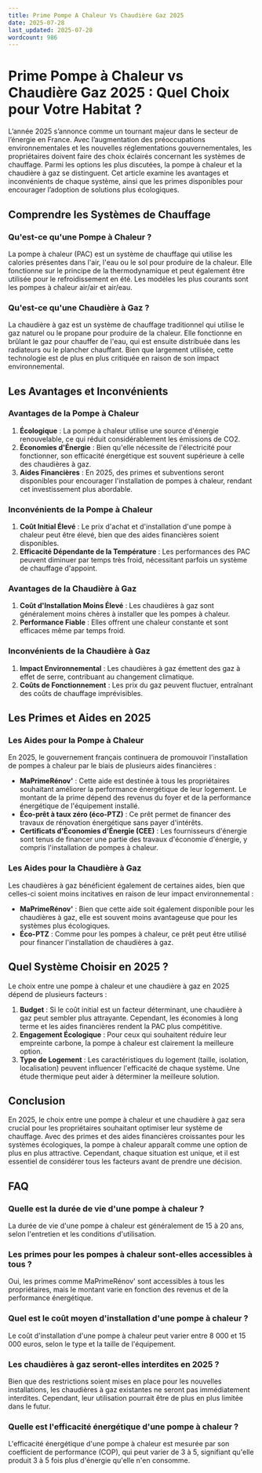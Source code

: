```yaml
---
title: Prime Pompe A Chaleur Vs Chaudière Gaz 2025
date: 2025-07-28
last_updated: 2025-07-28
wordcount: 986
---
```


# Prime Pompe à Chaleur vs Chaudière Gaz 2025 : Quel Choix pour Votre Habitat ?

L’année 2025 s’annonce comme un tournant majeur dans le secteur de l’énergie en France. Avec l’augmentation des préoccupations environnementales et les nouvelles réglementations gouvernementales, les propriétaires doivent faire des choix éclairés concernant les systèmes de chauffage. Parmi les options les plus discutées, la pompe à chaleur et la chaudière à gaz se distinguent. Cet article examine les avantages et inconvénients de chaque système, ainsi que les primes disponibles pour encourager l’adoption de solutions plus écologiques.

## Comprendre les Systèmes de Chauffage

### Qu'est-ce qu'une Pompe à Chaleur ?

La pompe à chaleur (PAC) est un système de chauffage qui utilise les calories présentes dans l'air, l'eau ou le sol pour produire de la chaleur. Elle fonctionne sur le principe de la thermodynamique et peut également être utilisée pour le refroidissement en été. Les modèles les plus courants sont les pompes à chaleur air/air et air/eau.

### Qu'est-ce qu'une Chaudière à Gaz ?

La chaudière à gaz est un système de chauffage traditionnel qui utilise le gaz naturel ou le propane pour produire de la chaleur. Elle fonctionne en brûlant le gaz pour chauffer de l'eau, qui est ensuite distribuée dans les radiateurs ou le plancher chauffant. Bien que largement utilisée, cette technologie est de plus en plus critiquée en raison de son impact environnemental.

## Les Avantages et Inconvénients

### Avantages de la Pompe à Chaleur

1. **Écologique** : La pompe à chaleur utilise une source d'énergie renouvelable, ce qui réduit considérablement les émissions de CO2.
2. **Économies d'Énergie** : Bien qu'elle nécessite de l'électricité pour fonctionner, son efficacité énergétique est souvent supérieure à celle des chaudières à gaz.
3. **Aides Financières** : En 2025, des primes et subventions seront disponibles pour encourager l'installation de pompes à chaleur, rendant cet investissement plus abordable.

### Inconvénients de la Pompe à Chaleur

1. **Coût Initial Élevé** : Le prix d'achat et d'installation d'une pompe à chaleur peut être élevé, bien que des aides financières soient disponibles.
2. **Efficacité Dépendante de la Température** : Les performances des PAC peuvent diminuer par temps très froid, nécessitant parfois un système de chauffage d'appoint.

### Avantages de la Chaudière à Gaz

1. **Coût d'Installation Moins Élevé** : Les chaudières à gaz sont généralement moins chères à installer que les pompes à chaleur.
2. **Performance Fiable** : Elles offrent une chaleur constante et sont efficaces même par temps froid.

### Inconvénients de la Chaudière à Gaz

1. **Impact Environnemental** : Les chaudières à gaz émettent des gaz à effet de serre, contribuant au changement climatique.
2. **Coûts de Fonctionnement** : Les prix du gaz peuvent fluctuer, entraînant des coûts de chauffage imprévisibles.

## Les Primes et Aides en 2025

### Les Aides pour la Pompe à Chaleur

En 2025, le gouvernement français continuera de promouvoir l'installation de pompes à chaleur par le biais de plusieurs aides financières :

- **MaPrimeRénov'** : Cette aide est destinée à tous les propriétaires souhaitant améliorer la performance énergétique de leur logement. Le montant de la prime dépend des revenus du foyer et de la performance énergétique de l'équipement installé.
- **Éco-prêt à taux zéro (éco-PTZ)** : Ce prêt permet de financer des travaux de rénovation énergétique sans payer d'intérêts.
- **Certificats d'Économies d'Énergie (CEE)** : Les fournisseurs d'énergie sont tenus de financer une partie des travaux d'économie d'énergie, y compris l'installation de pompes à chaleur.

### Les Aides pour la Chaudière à Gaz

Les chaudières à gaz bénéficient également de certaines aides, bien que celles-ci soient moins incitatives en raison de leur impact environnemental :

- **MaPrimeRénov'** : Bien que cette aide soit également disponible pour les chaudières à gaz, elle est souvent moins avantageuse que pour les systèmes plus écologiques.
- **Éco-PTZ** : Comme pour les pompes à chaleur, ce prêt peut être utilisé pour financer l'installation de chaudières à gaz.

## Quel Système Choisir en 2025 ?

Le choix entre une pompe à chaleur et une chaudière à gaz en 2025 dépend de plusieurs facteurs :

1. **Budget** : Si le coût initial est un facteur déterminant, une chaudière à gaz peut sembler plus attrayante. Cependant, les économies à long terme et les aides financières rendent la PAC plus compétitive.
2. **Engagement Écologique** : Pour ceux qui souhaitent réduire leur empreinte carbone, la pompe à chaleur est clairement la meilleure option.
3. **Type de Logement** : Les caractéristiques du logement (taille, isolation, localisation) peuvent influencer l'efficacité de chaque système. Une étude thermique peut aider à déterminer la meilleure solution.

## Conclusion

En 2025, le choix entre une pompe à chaleur et une chaudière à gaz sera crucial pour les propriétaires souhaitant optimiser leur système de chauffage. Avec des primes et des aides financières croissantes pour les systèmes écologiques, la pompe à chaleur apparaît comme une option de plus en plus attractive. Cependant, chaque situation est unique, et il est essentiel de considérer tous les facteurs avant de prendre une décision.

## FAQ

### Quelle est la durée de vie d'une pompe à chaleur ?

La durée de vie d'une pompe à chaleur est généralement de 15 à 20 ans, selon l'entretien et les conditions d'utilisation.

### Les primes pour les pompes à chaleur sont-elles accessibles à tous ?

Oui, les primes comme MaPrimeRénov' sont accessibles à tous les propriétaires, mais le montant varie en fonction des revenus et de la performance énergétique.

### Quel est le coût moyen d'installation d'une pompe à chaleur ?

Le coût d'installation d'une pompe à chaleur peut varier entre 8 000 et 15 000 euros, selon le type et la taille de l'équipement.

### Les chaudières à gaz seront-elles interdites en 2025 ?

Bien que des restrictions soient mises en place pour les nouvelles installations, les chaudières à gaz existantes ne seront pas immédiatement interdites. Cependant, leur utilisation pourrait être de plus en plus limitée dans le futur.

### Quelle est l'efficacité énergétique d'une pompe à chaleur ?

L'efficacité énergétique d'une pompe à chaleur est mesurée par son coefficient de performance (COP), qui peut varier de 3 à 5, signifiant qu'elle produit 3 à 5 fois plus d'énergie qu'elle n'en consomme.
